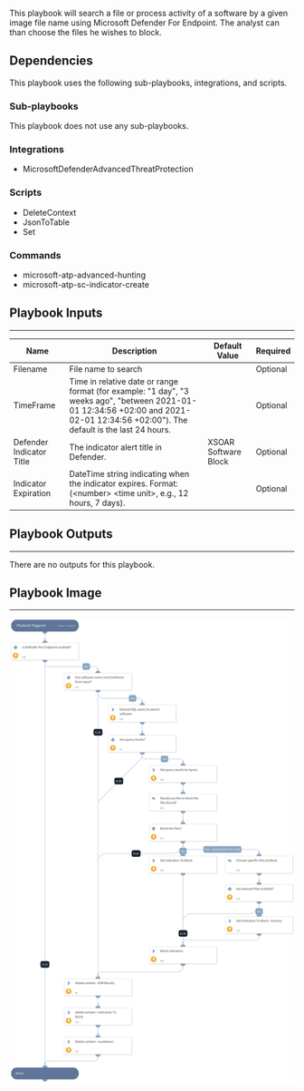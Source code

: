 This playbook will search a  file or process activity of a software by a given image file name using Microsoft Defender For Endpoint. The analyst can than choose the files he wishes to block.

## Dependencies

This playbook uses the following sub-playbooks, integrations, and scripts.

### Sub-playbooks

This playbook does not use any sub-playbooks.

### Integrations

* MicrosoftDefenderAdvancedThreatProtection

### Scripts

* DeleteContext
* JsonToTable
* Set

### Commands

* microsoft-atp-advanced-hunting
* microsoft-atp-sc-indicator-create

## Playbook Inputs

---

| **Name** | **Description** | **Default Value** | **Required** |
| --- | --- | --- | --- |
| Filename | File name to search |  | Optional |
| TimeFrame | Time in relative date or range format \(for example: "1 day", "3 weeks ago", "between 2021-01-01 12:34:56 \+02:00 and 2021-02-01 12:34:56 \+02:00"\). The default is the last 24 hours. |  | Optional |
| Defender Indicator Title | The indicator alert title in Defender. | XSOAR Software Block | Optional |
| Indicator Expiration | DateTime string indicating when the indicator expires. Format: \(&lt;number&gt; &lt;time unit&gt;, e.g., 12 hours, 7 days\). |  | Optional |

## Playbook Outputs

---
There are no outputs for this playbook.

## Playbook Image

---

![MDE - Search And Block Software](../doc_files/MDE_-_Search_And_Block_Software.png)
